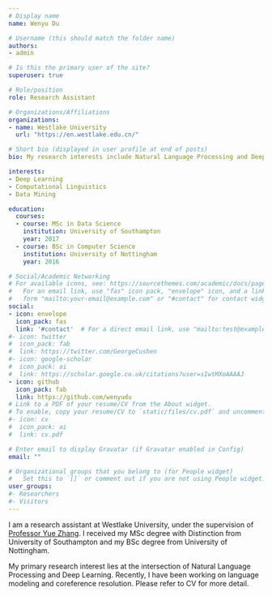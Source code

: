 ```yaml
---
# Display name
name: Wenyu Du

# Username (this should match the folder name)
authors:
- admin

# Is this the primary user of the site?
superuser: true

# Role/position
role: Research Assistant

# Organizations/Affiliations
organizations:
- name: Westlake University
  url: "https://en.westlake.edu.cn/"

# Short bio (displayed in user profile at end of posts)
bio: My research interests include Natural Language Processing and Deep Learning.

interests:
- Deep Learning
- Computational Linguistics
- Data Mining

education:
  courses:
  - course: MSc in Data Science
    institution: University of Southampton
    year: 2017
  - course: BSc in Computer Science
    institution: University of Nottingham
    year: 2016

# Social/Academic Networking
# For available icons, see: https://sourcethemes.com/academic/docs/page-builder/#icons
#   For an email link, use "fas" icon pack, "envelope" icon, and a link in the
#   form "mailto:your-email@example.com" or "#contact" for contact widget.
social:
- icon: envelope
  icon_pack: fas
  link: '#contact'  # For a direct email link, use "mailto:test@example.org".
#- icon: twitter
#  icon_pack: fab
#  link: https://twitter.com/GeorgeCushen
#- icon: google-scholar
#  icon_pack: ai
#  link: https://scholar.google.co.uk/citations?user=sIwtMXoAAAAJ
- icon: github
  icon_pack: fab
  link: https://github.com/wenyudu
# Link to a PDF of your resume/CV from the About widget.
# To enable, copy your resume/CV to `static/files/cv.pdf` and uncomment the lines below.
#- icon: cv
#  icon_pack: ai
#  link: cv.pdf

# Enter email to display Gravatar (if Gravatar enabled in Config)
email: ""

# Organizational groups that you belong to (for People widget)
#   Set this to `[]` or comment out if you are not using People widget.
user_groups:
#- Researchers
#- Visitors
---
```


I am a research assistant at Westlake University, under the supervision of [Professor Yue Zhang](https://frcchang.github.io/). I received my MSc degree with Distinction from University of Southampton and my BSc degree from University of Nottingham. 

My primary research interest lies at the intersection of Natural Language Processing and Deep Learning. Recently, I have been working on language modeling and coreference resolution. Please refer to CV for more detail.
